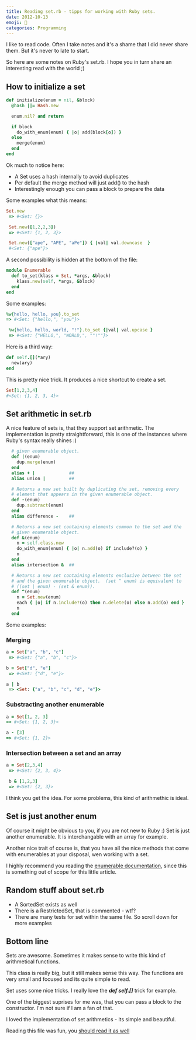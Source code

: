 ```yaml
---
title: Reading set.rb - tipps for working with Ruby sets.
date: 2012-10-13
emoji: 💾
categories: Programming
---
```


I like to read code. Often I take notes and it's a shame that I did never share them. But it's never to late to start.

So here are some notes on Ruby's set.rb. I hope you in turn share an interesting read with the world ;)

## How to initialize a set

```ruby
def initialize(enum = nil, &block)
  @hash ||= Hash.new

  enum.nil? and return

  if block
    do_with_enum(enum) { |o| add(block[o]) }
  else
    merge(enum)
  end
end
```

Ok much to notice here:

- A Set uses a hash internally to avoid duplicates
- Per default the merge method will just add() to the hash
- Interestingly enough you can pass a block to prepare the data

Some examples what this means:

```ruby
Set.new
 => #<Set: {}>

 Set.new([1,2,2,3])
 => #<Set: {1, 2, 3}>

 Set.new(["ape", "APE", "aPe"]) { |val| val.downcase  }
 #<Set: {"ape"}>
```

A second possibility is hidden at the bottom of the file:

```ruby
module Enumerable
  def to_set(klass = Set, *args, &block)
    klass.new(self, *args, &block)
  end
end
```

Some examples:

```ruby
%w{hello, hello, you}.to_set
=> #<Set: {"hello,", "you"}>

 %w{hello, hello, world, "!"}.to_set {|val| val.upcase }
 => #<Set: {"HELLO,", "WORLD,", ""!""}>
```

Here is a third way:

```ruby
def self.[](*ary)
  new(ary)
end
```

This is pretty nice trick. It produces a nice shortcut to create a set.

```ruby
Set[1,2,3,4]
#<Set: {1, 2, 3, 4}>
```

## Set arithmetic in set.rb

A nice feature of sets is, that they support set arithmetic. The implementation is pretty straightforward, this is one of the instances where Ruby's syntax really shines :)

```ruby
  # given enumerable object.
  def |(enum)
    dup.merge(enum)
  end
  alias + |             ##
  alias union |         ##

  # Returns a new set built by duplicating the set, removing every
  # element that appears in the given enumerable object.
  def -(enum)
    dup.subtract(enum)
  end
  alias difference -    ##

  # Returns a new set containing elements common to the set and the
  # given enumerable object.
  def &(enum)
    n = self.class.new
    do_with_enum(enum) { |o| n.add(o) if include?(o) }
    n
  end
  alias intersection &  ##

  # Returns a new set containing elements exclusive between the set
  # and the given enumerable object.  (set ^ enum) is equivalent to
  # ((set | enum) - (set & enum)).
  def ^(enum)
    n = Set.new(enum)
    each { |o| if n.include?(o) then n.delete(o) else n.add(o) end }
    n
  end
```

Some examples:

### Merging

```ruby
a = Set["a", "b", "c"]
 => #<Set: {"a", "b", "c"}>

b = Set["d", "e"]
 => #<Set: {"d", "e"}>

a | b
 => <Set: {"a", "b", "c", "d", "e"}>
```

### Substracting another enumerable

```ruby
a = Set[1, 2, 3]
=> #<Set: {1, 2, 3}>

a - [3]
=> #<Set: {1, 2}>
```

### Intersection between a set and an array

```ruby
a = Set[2,3,4]
 => #<Set: {2, 3, 4}>

 b & [1,2,3]
 => #<Set: {2, 3}>
```

I think you get the idea. For some problems, this kind of arithmethic is ideal.

## Set is just another enum

Of course it might be obvious to you, if you are not new to Ruby :) Set is just another enumerable. It is interchangable with an array for example.

Another nice trait of course is, that you have all the nice methods that come with enumerables at your disposal, wen working with a set.

I highly recommend you reading the [enumerable documentation](http://ruby-doc.org/core-1.9.3/Enumerable.html), since this is something out of scope for this little article.

## Random stuff about set.rb

- A SortedSet exists as well
- There is a RestrictedSet, that is commented - wtf?
- There are many tests for set within the same file. So scroll down for more examples

## Bottom line

Sets are awesome. Sometimes it makes sense to write this kind of arithmetical functions.

This class is really big, but it still makes sense this way. The functions are very small and focused and its quite simple to read.

Set uses some nice tricks. I really love the ***def self.[]*** trick for example.

One of the biggest suprises for me was, that you can pass a block to the constructor. I'm not sure if I am a fan of that.

I loved the implementation of set arithmetics - its simple and beautiful.

Reading this file was fun, you [should read it as well](https://github.com/ruby/ruby/blob/ruby_1_9_3/lib/set.rb)